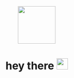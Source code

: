 <div id="header" align="center">
  <div>
  <img src="https://media.giphy.com/media/IeRdg7gLkfK1ly2mFU/giphy.gif" width="100"/>
  </div>
  <div>
   <img src="https://komarev.com/ghpvc/?username=FranRomero209&style=flat-square&color=blue" alt=""/>
  </div>
  <div>
    <h1>
  hey there
  <img src="https://media.giphy.com/media/hvRJCLFzcasrR4ia7z/giphy.gif" width="30px"/>
</h1>
  </div>
</div>
